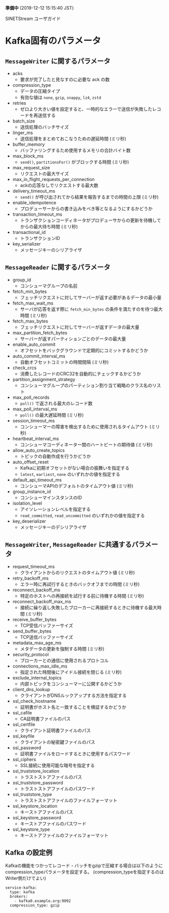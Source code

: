 **準備中** (2019-12-12 15:15:40 JST)

<!--
Copyright (C) 2019 National Institute of Informatics

Licensed to the Apache Software Foundation (ASF) under one
or more contributor license agreements.  See the NOTICE file
distributed with this work for additional information
regarding copyright ownership.  The ASF licenses this file
to you under the Apache License, Version 2.0 (the
"License"); you may not use this file except in compliance
with the License.  You may obtain a copy of the License at

  http://www.apache.org/licenses/LICENSE-2.0

Unless required by applicable law or agreed to in writing,
software distributed under the License is distributed on an
"AS IS" BASIS, WITHOUT WARRANTIES OR CONDITIONS OF ANY
KIND, either express or implied.  See the License for the
specific language governing permissions and limitations
under the License.
-->

SINETStream ユーザガイド

# Kafka固有のパラメータ

## `MessageWriter` に関するパラメータ

* acks
    * 要求が完了したと見なすのに必要な ack の数
* compression_type
    * データの圧縮タイプ
    * 有効な値は `none`, `gzip`, `snappy`, `lz4`, `zstd`
* retries
    * ゼロより大きい値を設定すると、一時的なエラーで送信が失敗したレコードを再送信する
* batch_size
    * 送信処理のバッチサイズ
* linger_ms
    * 送信処理をまとめておこなうための遅延時間 (ミリ秒)
* buffer_memory
    * バッファリングするため使用するメモリの合計バイト数
* max_block_ms
    * `send()`, `partitionsFor()` がブロックする時間 (ミリ秒)
* max_request_size
    * リクエストの最大サイズ
* max_in_flight_requests_per_connection
    * ackの応答なしでリクエストする最大数
* delivery_timeout_ms
    * `send()` が呼び出されてから結果を報告するまでの時間の上限 (ミリ秒)
* enable_idempotence
    * プロデューサーからの書き込みをべき等となるようにするかどうか
* transaction_timeout_ms
    * トランザクションコーディネータがプロデューサからの更新を待機してからの最大待ち時間 (ミリ秒)
* transactional_id
    * トランザクションID
* key_serializer
    * メッセージキーのシリアライザ

<!--
* partitioner_class
-->

## `MessageReader` に関するパラメータ

* group_id
    * コンシューマグループの名前
* fetch_min_bytes
    * フェッチリクエストに対してサーバーが返す必要があるデータの最小量
* fetch_max_wait_ms
    *  サーバが応答を返す際に `fetch_min_bytes` の条件を満たすのを待つ最大時間 (ミリ秒)
* fetch_max_bytes
    * フェッチリクエストに対してサーバーが返すデータの最大量
* max_partition_fetch_bytes
    * サーバーが返すパーティションごとのデータの最大量
* enable_auto_commit
    *  オフセットをバックグラウンドで定期的にコミットするかどうか
* auto_commit_interval_ms
    * 自動オフセットコミットの時間間隔 (ミリ秒)
* check_crcs
    *  消費したレコードのCRC32を自動的にチェックするかどうか
* partition_assignment_strategy
    * コンシューマグループのパーティション割り当て戦略のクラス名のリスト
* max_poll_records
    * `poll()` で返される最大のレコード数
* max_poll_interval_ms
    * `poll()` の最大遅延時間 (ミリ秒)
* session_timeout_ms
    * コンシューマーの障害を検出するために使用されるタイムアウト (ミリ秒)
* heartbeat_interval_ms
    * コンシューマコーディネーター間のハートビートの期待値 (ミリ秒)
* allow_auto_create_topics
    * トピックの自動作成を行うかどうか
* auto_offset_reset
    * Kafkaに初期オフセットがない場合の振舞いを指定する
    * `latest`, `earliest`, `none` のいずれかの値を指定する
* default_api_timeout_ms
    * コンシューマAPIのデフォルトのタイムアウト値 (ミリ秒)
* group_instance_id
    * コンシューマインスタンスのID
* isolation_level
    * アイソレーションレベルを指定する
    * `read_committed`, `read_uncommitted` のいずれかの値を指定する
* key_deserializer
    * メッセージキーのデシリアライザ

## `MessageWriter`, `MessageReader` に共通するパラメータ

* request_timeout_ms
    * クライアントからのリクエストのタイムアウト値 (ミリ秒)
* retry_backoff_ms
    * エラー時に再試行するときのバックオフまでの時間 (ミリ秒)
* reconnect_backoff_ms
    * 特定のホストへの再接続を試行する前に待機する時間 (ミリ秒)
* reconnect_backoff_max_ms
    * 接続に繰り返し失敗したブローカーに再接続するときに待機する最大時間 (ミリ秒)
* receive_buffer_bytes
    * TCP受信バッファーサイズ
* send_buffer_bytes
    * TCP送信バッファーサイズ
* metadata_max_age_ms
    * メタデータの更新を強制する時間 (ミリ秒)
* security_protocol
    * ブローカーとの通信に使用されるプロトコル
* connections_max_idle_ms
    * 指定された時間後にアイドル接続を閉じる (ミリ秒)
* exclude_internal_topics
    * 内部トピックをコンシューマーに公開するかどうか
* client_dns_lookup
    * クライアントがDNSルックアップする方法を指定する
* ssl_check_hostname
    * 証明書がホスト名と一致することを検証するかどうか
* ssl_cafile
    * CA証明書ファイルのパス
* ssl_certfile
    * クライアント証明書ファイルのパス
* ssl_keyfile
    *  クライアントの秘密鍵ファイルのパス
* ssl_password
    *  証明書ファイルをロードするときに使用するパスワード
* ssl_ciphers
    * SSL接続に使用可能な暗号を指定する
* ssl_truststore_location
    * トラストストアファイルのパス
* ssl_truststore_password
    * トラストストアファイルのパスワード
* ssl_truststore_type
    * トラストストアファイルのファイルフォーマット
* ssl_keystore_location
    * キーストアファイルのパス
* ssl_keystore_password
    * キーストアファイルのパスワード
* ssl_keystore_type
    * キーストアファイルのファイルフォーマット

<!--
* interceptor_classes
* ssl_key_password
* ssl_enabled_protocols
* ssl_protocol
* ssl_provider
* ssl_cipher_suites
-->

## Kafka の設定例

Kafkaの機能をつかってレコード・バッチをgzipで圧縮する場合は以下のようにcompression_typeパラメータを設定する。
(compression_typeを指定するのはWriter側だけでよい)

```
service-kafka:
  type: kafka
  brokers:
    - kafka0.example.org:9092
  compression_type: gzip
```
